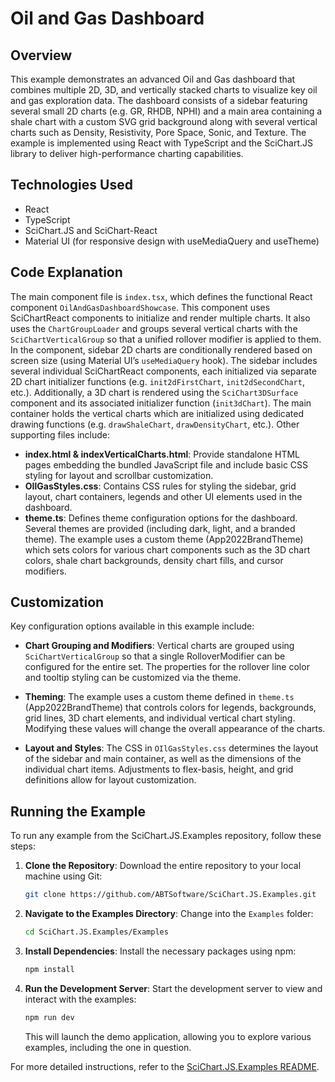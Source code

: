 # Oil and Gas Dashboard

## Overview

This example demonstrates an advanced Oil and Gas dashboard that combines multiple 2D, 3D, and vertically stacked charts to visualize key oil and gas exploration data. The dashboard consists of a sidebar featuring several small 2D charts (e.g. GR, RHDB, NPHI) and a main area containing a shale chart with a custom SVG grid background along with several vertical charts such as Density, Resistivity, Pore Space, Sonic, and Texture. The example is implemented using React with TypeScript and the SciChart.JS library to deliver high-performance charting capabilities.

## Technologies Used

-   React
-   TypeScript
-   SciChart.JS and SciChart-React
-   Material UI (for responsive design with useMediaQuery and useTheme)

## Code Explanation

The main component file is `index.tsx`, which defines the functional React component `OilAndGasDashboardShowcase`. This component uses SciChartReact components to initialize and render multiple charts. It also uses the `ChartGroupLoader` and groups several vertical charts with the `SciChartVerticalGroup` so that a unified rollover modifier is applied to them. In the component, sidebar 2D charts are conditionally rendered based on screen size (using Material UI’s `useMediaQuery` hook). The sidebar includes several individual SciChartReact components, each initialized via separate 2D chart initializer functions (e.g. `init2dFirstChart`, `init2dSecondChart`, etc.). Additionally, a 3D chart is rendered using the `SciChart3DSurface` component and its associated initializer function (`init3dChart`). The main container holds the vertical charts which are initialized using dedicated drawing functions (e.g. `drawShaleChart`, `drawDensityChart`, etc.). Other supporting files include:

-   **index.html & indexVerticalCharts.html**: Provide standalone HTML pages embedding the bundled JavaScript file and include basic CSS styling for layout and scrollbar customization.
-   **OIlGasStyles.css**: Contains CSS rules for styling the sidebar, grid layout, chart containers, legends and other UI elements used in the dashboard.
-   **theme.ts**: Defines theme configuration options for the dashboard. Several themes are provided (including dark, light, and a branded theme). The example uses a custom theme (App2022BrandTheme) which sets colors for various chart components such as the 3D chart colors, shale chart backgrounds, density chart fills, and cursor modifiers.

## Customization

Key configuration options available in this example include:

-   **Chart Grouping and Modifiers**: Vertical charts are grouped using `SciChartVerticalGroup` so that a single RolloverModifier can be configured for the entire set. The properties for the rollover line color and tooltip styling can be customized via the theme.

-   **Theming**: The example uses a custom theme defined in `theme.ts` (App2022BrandTheme) that controls colors for legends, backgrounds, grid lines, 3D chart elements, and individual vertical chart styling. Modifying these values will change the overall appearance of the charts.

-   **Layout and Styles**: The CSS in `OIlGasStyles.css` determines the layout of the sidebar and main container, as well as the dimensions of the individual chart items. Adjustments to flex-basis, height, and grid definitions allow for layout customization.

## Running the Example

To run any example from the SciChart.JS.Examples repository, follow these steps:

1. **Clone the Repository**: Download the entire repository to your local machine using Git:

    ```bash
    git clone https://github.com/ABTSoftware/SciChart.JS.Examples.git
    ```

2. **Navigate to the Examples Directory**: Change into the `Examples` folder:

    ```bash
    cd SciChart.JS.Examples/Examples
    ```

3. **Install Dependencies**: Install the necessary packages using npm:

    ```bash
    npm install
    ```

4. **Run the Development Server**: Start the development server to view and interact with the examples:

    ```bash
    npm run dev
    ```

    This will launch the demo application, allowing you to explore various examples, including the one in question.

For more detailed instructions, refer to the [SciChart.JS.Examples README](https://github.com/ABTSoftware/SciChart.JS.Examples/blob/master/README.md).
